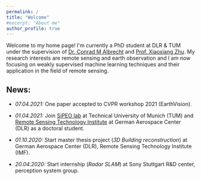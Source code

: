 ```yaml
---
permalink: /
title: "Welcome"
#excerpt: "About me"
author_profile: true
---
```


Welcome to my home page! I'm currently a PhD student at DLR & TUM under the supervision of [Dr. Conrad M Albrecht](https://www.lrg.tum.de/sipeo/team/dr-rer-nat-conrad-albrecht/) and [Prof. Xiaoxiang Zhu](https://www.lrg.tum.de/sipeo/team/zhu/). My research interests are remote sensing and earth observation and I am now focusing on weakly supervised machine learning techniques and their application in the field of remote sensing.

## News:  
* *07.04.2021:* One paper accepted to CVPR workshop 2021 (EarthVision).

* *01.04.2021:* Join [SiPEO lab](https://www.lrg.tum.de/sipeo/home/) at Technical University of Munich (TUM) and [Remote Sensing Technology Institute](https://www.dlr.de/eoc/en/desktopdefault.aspx/tabid-5279/8913_read-16239/) at German Aerospace Center (DLR) as a doctoral student. 

* *01.10.2020:* Start master thesis project (*3D Building reconstruction*) at German Aerospace Center (DLR), Remote Sensing Technology Institute (IMF).

* *20.04.2020:* Start internship (*Radar SLAM*) at Sony Stuttgart R&D center, perception system group.
